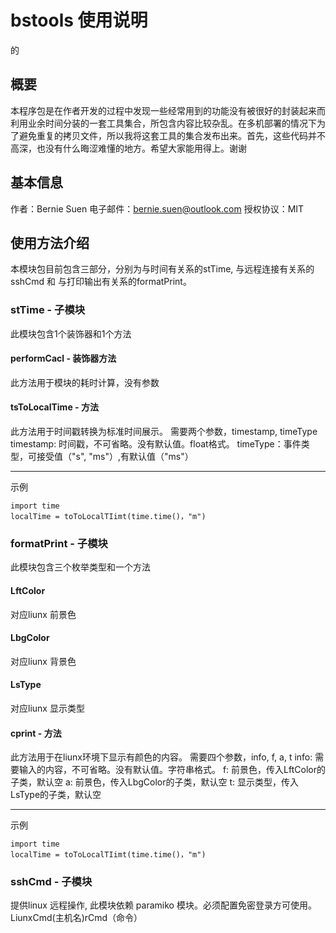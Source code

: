 # bstools 使用说明

的
## 概要
本程序包是在作者开发的过程中发现一些经常用到的功能没有被很好的封装起来而利用业余时间分装的一套工具集合，所包含内容比较杂乱。在多机部署的情况下为了避免重复的拷贝文件，所以我将这套工具的集合发布出来。首先，这些代码并不高深，也没有什么晦涩难懂的地方。希望大家能用得上。谢谢
## 基本信息
作者：Bernie Suen
电子邮件：bernie.suen@outlook.com
授权协议：MIT
## 使用方法介绍
本模块包目前包含三部分，分别为与时间有关系的stTime, 与远程连接有关系的sshCmd 和 与打印输出有关系的formatPrint。
### stTime - 子模块
此模块包含1个装饰器和1个方法
#### performCacl - 装饰器方法
此方法用于模块的耗时计算，没有参数
#### tsToLocalTime - 方法
此方法用于时间戳转换为标准时间展示。
需要两个参数，timestamp, timeType
timestamp: 时间戳，不可省略。没有默认值。float格式。
timeType：事件类型，可接受值（"s", "ms"）,有默认值（"ms"）

-------
示例
```
import time
localTime = toToLocalTIimt(time.time()，"m")
```
### formatPrint - 子模块
此模块包含三个枚举类型和一个方法
#### LftColor
对应liunx 前景色
#### LbgColor
对应liunx 背景色
#### LsType
对应liunx 显示类型
#### cprint - 方法
此方法用于在liunx环境下显示有颜色的内容。
需要四个参数，info, f, a, t
info: 需要输入的内容，不可省略。没有默认值。字符串格式。
f: 前景色，传入LftColor的子类，默认空
a: 前景色，传入LbgColor的子类，默认空
t: 显示类型，传入LsType的子类，默认空

-------
示例
```
import time
localTime = toToLocalTIimt(time.time()，"m")
```

### sshCmd - 子模块
提供linux 远程操作, 此模块依赖 paramiko 模块。必须配置免密登录方可使用。
LiunxCmd(主机名)rCmd（命令）

